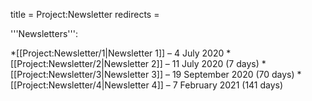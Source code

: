 title = Project:Newsletter
redirects =
>>>>

'''Newsletters''':

*[[Project:Newsletter/1|Newsletter 1]] – 4 July 2020
*[[Project:Newsletter/2|Newsletter 2]] – 11 July 2020 (7 days)
*[[Project:Newsletter/3|Newsletter 3]] – 19 September 2020 (70 days)
*[[Project:Newsletter/4|Newsletter 4]] – 7 February 2021 (141 days)